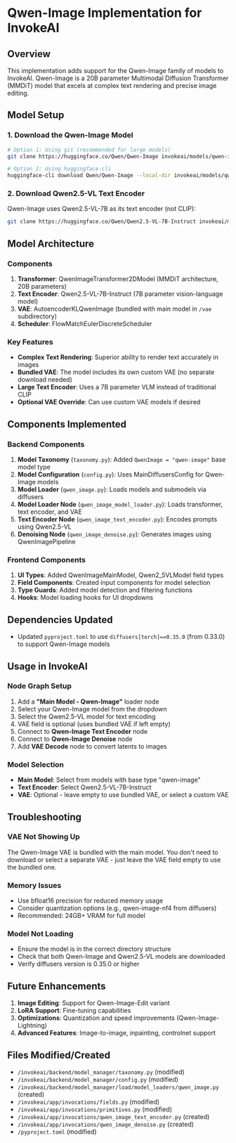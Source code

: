 # Qwen-Image Implementation for InvokeAI

## Overview

This implementation adds support for the Qwen-Image family of models to InvokeAI. Qwen-Image is a 20B parameter Multimodal Diffusion Transformer (MMDiT) model that excels at complex text rendering and precise image editing.

## Model Setup

### 1. Download the Qwen-Image Model
```bash
# Option 1: Using git (recommended for large models)
git clone https://huggingface.co/Qwen/Qwen-Image invokeai/models/qwen-image/Qwen-Image

# Option 2: Using huggingface-cli
huggingface-cli download Qwen/Qwen-Image --local-dir invokeai/models/qwen-image/Qwen-Image
```

### 2. Download Qwen2.5-VL Text Encoder
Qwen-Image uses Qwen2.5-VL-7B as its text encoder (not CLIP):
```bash
git clone https://huggingface.co/Qwen/Qwen2.5-VL-7B-Instruct invokeai/models/qwen-image/Qwen2.5-VL-7B-Instruct
```

## Model Architecture

### Components
1. **Transformer**: QwenImageTransformer2DModel (MMDiT architecture, 20B parameters)
2. **Text Encoder**: Qwen2.5-VL-7B-Instruct (7B parameter vision-language model)
3. **VAE**: AutoencoderKLQwenImage (bundled with main model in `/vae` subdirectory)
4. **Scheduler**: FlowMatchEulerDiscreteScheduler

### Key Features
- **Complex Text Rendering**: Superior ability to render text accurately in images
- **Bundled VAE**: The model includes its own custom VAE (no separate download needed)
- **Large Text Encoder**: Uses a 7B parameter VLM instead of traditional CLIP
- **Optional VAE Override**: Can use custom VAE models if desired

## Components Implemented

### Backend Components
1. **Model Taxonomy** (`taxonomy.py`): Added `QwenImage = "qwen-image"` base model type
2. **Model Configuration** (`config.py`): Uses MainDiffusersConfig for Qwen-Image models
3. **Model Loader** (`qwen_image.py`): Loads models and submodels via diffusers
4. **Model Loader Node** (`qwen_image_model_loader.py`): Loads transformer, text encoder, and VAE
5. **Text Encoder Node** (`qwen_image_text_encoder.py`): Encodes prompts using Qwen2.5-VL
6. **Denoising Node** (`qwen_image_denoise.py`): Generates images using QwenImagePipeline

### Frontend Components
1. **UI Types**: Added QwenImageMainModel, Qwen2_5VLModel field types
2. **Field Components**: Created input components for model selection
3. **Type Guards**: Added model detection and filtering functions
4. **Hooks**: Model loading hooks for UI dropdowns

## Dependencies Updated

- Updated `pyproject.toml` to use `diffusers[torch]==0.35.0` (from 0.33.0) to support Qwen-Image models

## Usage in InvokeAI

### Node Graph Setup
1. Add a **"Main Model - Qwen-Image"** loader node
2. Select your Qwen-Image model from the dropdown
3. Select the Qwen2.5-VL model for text encoding
4. VAE field is optional (uses bundled VAE if left empty)
5. Connect to **Qwen-Image Text Encoder** node
6. Connect to **Qwen-Image Denoise** node
7. Add **VAE Decode** node to convert latents to images

### Model Selection
- **Main Model**: Select from models with base type "qwen-image"
- **Text Encoder**: Select Qwen2.5-VL-7B-Instruct
- **VAE**: Optional - leave empty to use bundled VAE, or select a custom VAE

## Troubleshooting

### VAE Not Showing Up
The Qwen-Image VAE is bundled with the main model. You don't need to download or select a separate VAE - just leave the VAE field empty to use the bundled one.

### Memory Issues
- Use bfloat16 precision for reduced memory usage
- Consider quantization options (e.g., qwen-image-nf4 from diffusers)
- Recommended: 24GB+ VRAM for full model

### Model Not Loading
- Ensure the model is in the correct directory structure
- Check that both Qwen-Image and Qwen2.5-VL models are downloaded
- Verify diffusers version is 0.35.0 or higher

## Future Enhancements

1. **Image Editing**: Support for Qwen-Image-Edit variant
2. **LoRA Support**: Fine-tuning capabilities
3. **Optimizations**: Quantization and speed improvements (Qwen-Image-Lightning)
4. **Advanced Features**: Image-to-image, inpainting, controlnet support

## Files Modified/Created

- `/invokeai/backend/model_manager/taxonomy.py` (modified)
- `/invokeai/backend/model_manager/config.py` (modified)
- `/invokeai/backend/model_manager/load/model_loaders/qwen_image.py` (created)
- `/invokeai/app/invocations/fields.py` (modified)
- `/invokeai/app/invocations/primitives.py` (modified)
- `/invokeai/app/invocations/qwen_image_text_encoder.py` (created)
- `/invokeai/app/invocations/qwen_image_denoise.py` (created)
- `/pyproject.toml` (modified)